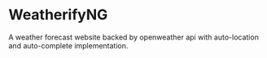 # WeatherifyNG
A weather forecast website backed by openweather api with auto-location and auto-complete implementation.
